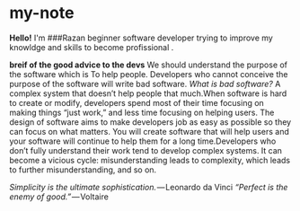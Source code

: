 # my-note

**Hello!** I'm ###Razan beginner software developer trying to improve my knowldge and skills to become profissional .


**breif of the good advice to the devs**
We should understand the purpose of the software which is  To help people.
Developers who cannot conceive the purpose of the software will write bad software.
*What is bad software?* A complex system that doesn’t help people that much.When software is hard to create or modify, developers spend most of their time focusing on making things “just work,” and less time focusing on helping users. The design of software aims to make developers job as easy as possible so they can focus on what matters. You will create software that will help users and your software will continue to help them for a long time.Developers who don’t fully understand their work tend to develop complex systems. It can become a vicious cycle: misunderstanding leads to complexity, which leads to further misunderstanding, and so on.


*Simplicity is the ultimate sophistication.* — Leonardo da Vinci
*“Perfect is the enemy of good.”* — Voltaire

